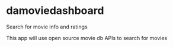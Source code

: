 # damoviedashboard
Search for movie info and ratings

This app will use open source movie db APIs to search for movies
